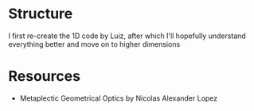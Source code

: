 # Structure
I first re-create the 1D code by Luiz, after which I'll
hopefully understand everything better and move on to higher 
dimensions

# Resources

- Metaplectic Geometrical Optics by Nicolas Alexander Lopez
